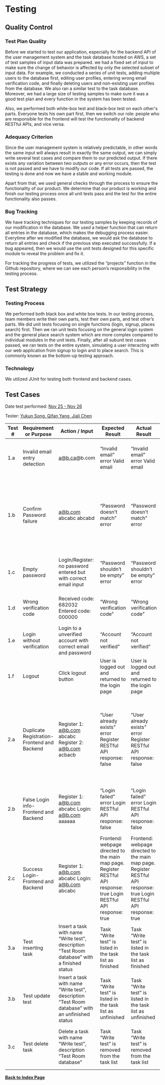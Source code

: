 # Testing

## Quality Control

### Test Plan Quality

Before we started to test our application, especially for the backend API of the user management system and the task database hosted on AWS, a set of test samples of input data was prepared. we had a fixed set of input to make sure the change of behavior is affected by only the selected subset of input data. For example, we conducted a series of unit tests, adding multiple users to the database first, editing user profiles, entering wrong email verification code, and finally deleting users and non-existing user profiles from the database. We also ran a similar test to the task database. Moreover, we had a large size of testing samples to make sure it was a good test plan and every function in the system has been tested.

Also, we performed both white-box test and black-box test on each other's parts. Everyone tests his own part first, then we switch our role: people who are responsible for the frontend will test the functionality of backend RESTful APIs, and vice versa.

### Adequacy Criterion

Since the user management system is relatively predictable, in other words the same input will always result in exactly the same output, we can simply write several test cases and compare them to our predicted output. If there exists any variation between two outputs or any error occurs, then the test is not passed and we have to modify our code. If all tests are passed, the testing is done and now we have a stable and working module. 

Apart from that, we used general checks through the process to ensure the functionality of our product. We determine that our product is working and finish our testing process once all unit tests pass and the test for the entire functionality also passes. 

### Bug Tracking

We have tracking techniques for our testing samples by keeping records of our modification in the database. We used a helper function that can return all entries in the database, which makes the debugging process easier. Everytime after we modified the database, we would ask the database to return all entries and check if the previous step executed successfully. If a bug appeared, then we would use the unit tests designed for this specific module to reveal the problem and fix it. 

For tracking the progress of tests, we utilized the “projects” function in the Github repository, where we can see each person’s responsibility in the testing process.

## Test Strategy

### Testing Process

We performed both black box and white box tests. In our testing process, team members write their own parts, test their own parts, and test other’s parts. We did unit tests focusing on single functions (login, signup, places search) first. Then we ran unit tests focusing on the general login system and the general place search system which are more complex compared to individual modules in the unit tests. Finally, after all subunit test cases passed, we ran tests on the entire system, simulating a user interacting with our web application from signup to login and to place search. This is commonly known as the bottom-up testing approach.

### Technology

We utilized JUnit for testing both frontend and backend cases. 

## Test Cases

Date test performed: <u>Nov 25 - Nov 26</u>

Tester: <u>Yukun Song, Qifan Yang, Jiali Chen</u>

| Test # | Requirement or Purpose                      | Action / Input                                                                                   | Expected Result                                                                                                        | Actual Result                                                                                                          | P/F | Notes                                                                                                                                      |
|--------|---------------------------------------------|--------------------------------------------------------------------------------------------------|------------------------------------------------------------------------------------------------------------------------|------------------------------------------------------------------------------------------------------------------------|-----|--------------------------------------------------------------------------------------------------------------------------------------------|
| 1.a    | Invalid email entry detection               | a@b.ca@b.com                                                                                     | “Invalid email” error Valid email                                                                                      | “Invalid email” error Valid email                                                                                      | P   | Email shouldn’t end with a dot plus only one letter.                                                                                       |
| 1.b    | Confirm Password failure                    | a@b.com abcabc abcabd                                                                            | “Password doesn’t match” error                                                                                         | “Password doesn’t match” error                                                                                         | P   | This test case ensures that the password user entered for registration is the password they desired.                                       |
| 1.c    | Empty password                              | LogIn/Register: no password entered but with correct email input                                 | “Password shouldn’t be empty” error                                                                                    | “Password shouldn’t be empty” error                                                                                    | P   | Passwords shouldn’t be empty during logging in or registering.                                                                             |
| 1.d    | Wrong verification code                     | Received code: 682032 Entered code: 000000                                                       | “Wrong verification code”                                                                                              | “Wrong verification code”                                                                                              | P   | Users need to verify their email before using the app.                                                                                     |
| 1.e    | Login without verification                  | Login to a unverified account with correct email and password                                    | “Account not verified”                                                                                                 | “Account not verified”                                                                                                 | P   | Users need to verify their email before using the app.                                                                                     |
| 1.f    | Logout                                      | Click logout button                                                                              | User is logged out and returned to the login page                                                                      | User is logged out and returned to the login page                                                                      | P   | User can log out                                                                                                                           |
| 2.a    | Duplicate Registration-Frontend and Backend | Register 1: a@b.com abcabc Register 2:  a@b.com acbacb                                           | “User already exists” error Register RESTful API response: false                                                       | “User already exists” error Register RESTful API response: false                                                       | P   | This test case ensures that the same user won’t register his or her account multiple times. It also prevents fake registration by hackers. |
| 2.b    | False Login info-Frontend and Backend       | Register 1: a@b.com abcabc Login: a@b.com aaaaaa                                                 | “Login failed” error Login RESTful API response: false                                                                 | “Login failed” error Login RESTful API response: false                                                                 | P   | This test case ensures that our login system blocks incorrect passwords.                                                                   |
| 2.c    | Success Login-Frontend and Backend          | Register 1: a@b.com abcabc Login: a@b.com abcabc                                                 | Frontend: webpage directed to the main map page. Register RESTful API response: true Login  RESTful API response: true | Frontend: webpage directed to the main map page. Register RESTful API response: true Login  RESTful API response: true | P   | This test serves as a module for the login function.                                                                                       |
| 3.a    | Test inserting task                         | Insert a task with name “Write test”, description “Test Room database” with a finished status    | Task “Write test” is listed in the task list as finished                                                               | Task “Write test” is listed in the task list as finished                                                               | P   | This test ensures that users can successfully create tasks.                                                                                |
| 3.b    | Test update test                            | Insert a task with name “Write test”, description “Test Room database” with an unfinished status | Task “Write test” is listed in the task list as unfinished                                                             | Task “Write test” is listed in the task list as unfinished                                                             | P   | This test ensures that users can successfully modify task information.                                                                     |
| 3.c    | Test delete task                            | Delete a task with name “Write test”, description “Test Room database”                           | Task “Write test” is removed from the task list                                                                        | Task “Write test” is removed from the task list                                                                        | P   | This test ensures that users can successfully delete tasks from the task list.                                                             |

[**Back to Index Page**](https://gtqifan.github.io/TodoPerfect/)